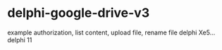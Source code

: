 # delphi-google-drive-v3
example authorization, list content, upload file, rename file delphi Xe5... delphi 11
